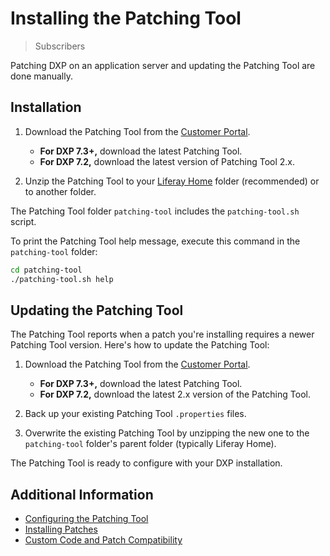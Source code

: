# Installing the Patching Tool

> Subscribers

Patching DXP on an application server and updating the Patching Tool are done manually.

## Installation

1. Download the Patching Tool from the [Customer Portal](https://customer.liferay.com/downloads).

    * **For DXP 7.3+,** download the latest Patching Tool.
    * **For DXP 7.2,** download the latest version of Patching Tool 2.x.

1. Unzip the Patching Tool to your [Liferay Home](../../reference/liferay-home.md) folder (recommended) or to another folder.

The Patching Tool folder `patching-tool` includes the `patching-tool.sh` script.

To print the Patching Tool help message, execute this command in the `patching-tool` folder:

```bash
cd patching-tool
./patching-tool.sh help
```

## Updating the Patching Tool

The Patching Tool reports when a patch you're installing requires a newer Patching Tool version. Here's how to update the Patching Tool:

1. Download the Patching Tool from the [Customer Portal](https://customer.liferay.com/downloads).

    * **For DXP 7.3+,** download the latest Patching Tool.
    * **For DXP 7.2,** download the latest 2.x version of the Patching Tool.

1. Back up your existing Patching Tool `.properties` files.

1. Overwrite the existing Patching Tool by unzipping the new one to the `patching-tool` folder's parent folder (typically Liferay Home).

The Patching Tool is ready to configure with your DXP installation.

## Additional Information

* [Configuring the Patching Tool](./configuring-the-patching-tool.md)
* [Installing Patches](./installing-patches.md)
* [Custom Code and Patch Compatibility](./advanced-patching-for-dxp-7-2/custom-code-and-patch-compatibility.md)
